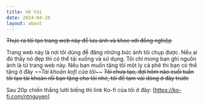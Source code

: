 ```yaml
---
title: Về tôi
date: 2024-04-20
layout: about
---
```

~~Thực ra tôi tạo trang web này để lưu ảnh và khoe với đồng nghiệp~~

Trang web này là nơi tôi dùng để đăng những bức ảnh tôi chụp được. Nếu ai đó thấy nó đẹp thì có thể tải xuống và sử dụng. Tôi chỉ mong bạn ghi nguồn ảnh là từ trang web này. Nếu bạn muốn tặng tôi một ly cà phê thì bạn có thể tặng ở đây *~~Tài khoản kofi của tôi*~~ ~~Tôi chưa tạo, đợi hôm nào cuối tuần tôi tạo tài khoản rồi bạn tặng cho tôi nhé, tôi để tạm vài dòng ở đây trước~~ 

Sau 20p chiến thắng lười biếng thì link Ko-fi của tôi ở đây: [https://ko-fi.com/ntnguyen]